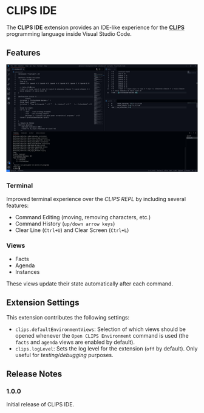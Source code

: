 # CLIPS IDE

The **CLIPS IDE** extension provides an IDE-like experience for the [**CLIPS**](http://www.clipsrules.net/) programming language inside Visual Studio Code.

## Features

![Screenshot](media/vscode-clips-ide.png)

### Terminal

Improved terminal experience over the *CLIPS REPL* by including several features:

- Command Editing (moving, removing characters, etc.)
- Command History (`up/down arrow keys`)
- Clear Line (`Ctrl+U`) and Clear Screen (`Ctrl+L`)

### Views

- Facts
- Agenda
- Instances

These views update their state automatically after each command.

## Extension Settings

This extension contributes the following settings:

- `clips.defaultEnvironmentViews`: Selection of which views should be opened whenever the `Open CLIPS Environment` command is used (the `facts` and `agenda` views are enabled by default).
- `clips.logLevel`: Sets the log level for the extension (`off` by default). Only useful for _testing/debugging_ purposes.

## Release Notes

### 1.0.0

Initial release of CLIPS IDE.
